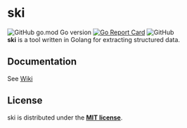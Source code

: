 # ski
![GitHub go.mod Go version](https://img.shields.io/github/go-mod/go-version/shiroyk/ski)
[![Go Report Card](https://goreportcard.com/badge/github.com/shiroyk/ski)](https://goreportcard.com/report/github.com/shiroyk/ski)
![GitHub](https://img.shields.io/github/license/shiroyk/ski)<br/>
**ski** is a tool written in Golang for extracting structured data.
## Documentation
See [Wiki](https://github.com/shiroyk/ski/wiki)
## License
ski is distributed under the [**MIT license**](https://github.com/shiroyk/ski/blob/master/LICENSE.md).